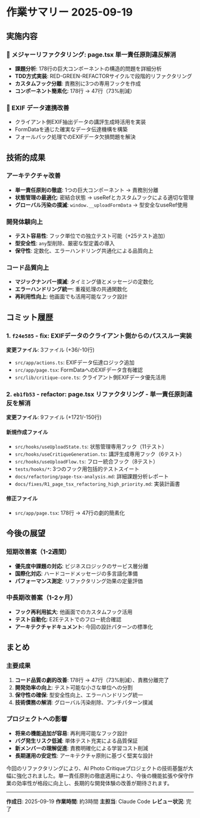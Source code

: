 # 作業サマリー 2025-09-19

## 実施内容

### 🔧 メジャーリファクタリング: page.tsx 単一責任原則違反解消

- **課題分析**: 178行の巨大コンポーネントの構造的問題を詳細分析
- **TDD方式実装**: RED-GREEN-REFACTORサイクルで段階的リファクタリング
- **カスタムフック分離**: 責務別に3つの専用フックを作成
- **コンポーネント簡素化**: 178行 → 47行（73%削減）

### 🐛 EXIF データ連携改善

- クライアント側EXIF抽出データの講評生成時活用を実装
- FormDataを通じた確実なデータ伝達機構を構築
- フォールバック処理でのEXIFデータ欠損問題を解決

## 技術的成果

### アーキテクチャ改善

- **単一責任原則の徹底**: 1つの巨大コンポーネント → 責務別分離
- **状態管理の最適化**: 密結合状態 → useRefとカスタムフックによる適切な管理
- **グローバル汚染の撲滅**: `window.__uploadFormData` → 型安全なuseRef使用

### 開発体験向上

- **テスト容易性**: フック単位での独立テスト可能（+25テスト追加）
- **型安全性**: `any`型削除、厳密な型定義の導入
- **保守性**: 定数化、エラーハンドリング共通化による品質向上

### コード品質向上

- **マジックナンバー撲滅**: タイミング値とメッセージの定数化
- **エラーハンドリング統一**: 重複処理の共通関数化
- **再利用性向上**: 他画面でも活用可能なフック設計

## コミット履歴

### 1. `f24e585` - fix: EXIFデータのクライアント側からのパススルー実装

**変更ファイル**: 3ファイル (+36/-10行)

- `src/app/actions.ts`: EXIFデータ伝達ロジック追加
- `src/app/page.tsx`: FormDataへのEXIFデータ含有確認
- `src/lib/critique-core.ts`: クライアント側EXIFデータ優先活用

### 2. `eb1fb53` - refactor: page.tsx リファクタリング - 単一責任原則違反を解消

**変更ファイル**: 9ファイル (+1721/-150行)

#### 新規作成ファイル

- `src/hooks/useUploadState.ts`: 状態管理専用フック（11テスト）
- `src/hooks/useCritiqueGeneration.ts`: 講評生成専用フック（6テスト）
- `src/hooks/useUploadFlow.ts`: フロー統合フック（8テスト）
- `tests/hooks/*`: 3つのフック用包括的テストスイート
- `docs/refactoring/page-tsx-analysis.md`: 詳細課題分析レポート
- `docs/fixes/R1_page_tsx_refactoring_high_priority.md`: 実装計画書

#### 修正ファイル

- `src/app/page.tsx`: 178行 → 47行の劇的簡素化

## 今後の展望

### 短期改善案（1-2週間）

- **優先度中課題の対応**: ビジネスロジックのサービス層分離
- **国際化対応**: ハードコードメッセージの多言語化準備
- **パフォーマンス測定**: リファクタリング効果の定量評価

### 中長期改善案（1-2ヶ月）

- **フック再利用拡大**: 他画面でのカスタムフック活用
- **テスト自動化**: E2Eテストでのフロー統合確認
- **アーキテクチャドキュメント**: 今回の設計パターンの標準化

## まとめ

### 主要成果

1. **コード品質の劇的改善**: 178行 → 47行（73%削減）、責務分離完了
2. **開発効率の向上**: テスト可能な小さな単位への分割
3. **保守性の確保**: 型安全性向上、エラーハンドリング統一
4. **技術債務の解消**: グローバル汚染削除、アンチパターン撲滅

### プロジェクトへの影響

- **将来の機能追加が容易**: 再利用可能なフック設計
- **バグ発生リスク低減**: 単体テスト充実による品質保証
- **新メンバーの理解促進**: 責務明確化による学習コスト削減
- **長期運用の安定性**: アーキテクチャ原則に基づく堅実な設計

今回のリファクタリングにより、AI Photo Critiqueプロジェクトの技術基盤が大幅に強化されました。単一責任原則の徹底適用により、今後の機能拡張や保守作業の効率性が格段に向上し、長期的な開発体験の改善が期待されます。

---

**作成日**: 2025-09-19
**作業時間**: 約3時間
**主担当**: Claude Code
**レビュー状況**: 完了
